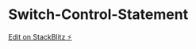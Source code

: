 # Switch-Control-Statement

[Edit on StackBlitz ⚡️](https://stackblitz.com/edit/web-platform-mflug3)